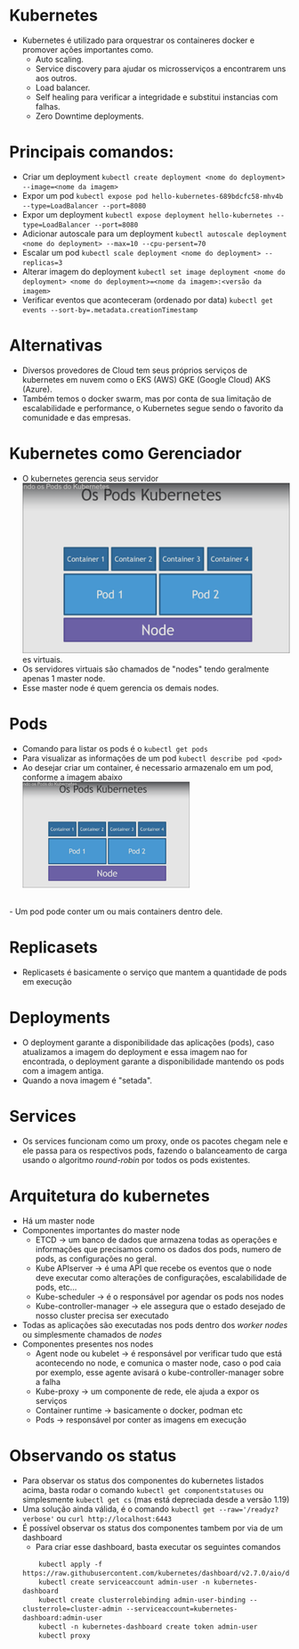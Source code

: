 # Kubernetes
 - Kubernetes é utilizado para orquestrar os containeres docker e promover ações importantes como.
   - Auto scaling.
   - Service discovery para ajudar os microsserviços a encontrarem uns aos outros.
   - Load balancer.
   - Self healing para verificar a integridade e substitui instancias com falhas.
   - Zero Downtime deployments.

# Principais comandos:
 - Criar um deployment
  `kubectl create deployment <nome do deployment> --image=<nome da imagem>`
 - Expor um pod
  `kubectl expose pod hello-kubernetes-689bdcfc58-mhv4b --type=LoadBalancer --port=8080`
 - Expor um deployment
  `kubectl expose deployment hello-kubernetes --type=LoadBalancer --port=8080`
 - Adicionar autoscale para um deployment
  `kubectl autoscale deployment <nome do deployment> --max=10 --cpu-persent=70`
 - Escalar um pod
  `kubectl scale deployment <nome do deployment> --replicas=3`
 - Alterar imagem do deployment
  `kubectl set image deployment <nome do deployment> <nome do deployment>=<nome da imagem>:<versão da imagem>`
 - Verificar eventos que aconteceram (ordenado por data)
  `kubectl get events --sort-by=.metadata.creationTimestamp`
  
# Alternativas
 - Diversos provedores de Cloud tem seus próprios serviços de kubernetes em nuvem como o EKS (AWS) GKE (Google Cloud) AKS (Azure).
 - Também temos o docker swarm, mas por conta de sua limitação de escalabilidade e performance, o Kubernetes segue sendo o favorito da comunidade e das empresas.
 
# Kubernetes como Gerenciador
- O kubernetes gerencia seus servidor![alt text](images/image.png)es virtuais.
- Os servidores virtuais são chamados de "nodes" tendo geralmente apenas 1 master node.
- Esse master node é quem gerencia os demais nodes.

# Pods
- Comando para listar os pods é o `kubectl get pods`
- Para visualizar as informações de um pod `kubectl describe pod <pod>`
- Ao desejar criar um container, é necessario armazenalo em um pod, conforme a imagem abaixo<br>
<img src="./images/image.png" width=300 heigth=300></img>
<br>
- Um pod pode conter um ou mais containers dentro dele.

# Replicasets
 - Replicasets é basicamente o serviço que mantem a quantidade de pods em execução

# Deployments
 - O deployment garante a disponibilidade das aplicações (pods), caso atualizamos a imagem do deployment e essa imagem nao for encontrada, o deployment garante a disponibilidade mantendo os pods com a imagem antiga.
 - Quando a nova imagem é "setada".

# Services
- Os services funcionam como um proxy, onde os pacotes chegam nele e ele passa para os respectivos pods, fazendo o balanceamento de carga usando o algoritmo <i>round-robin</i> por todos os pods existentes.

# Arquitetura do kubernetes
- Há um master node
- Componentes importantes do master node
  - ETCD -> um banco de dados que armazena todas as operações e informações que precisamos como os dados dos pods, numero de pods, as configurações no geral.
  - Kube APIserver -> é uma API que recebe os eventos que o node deve executar como alterações de configurações, escalabilidade de pods, etc...
  - Kube-scheduler -> é o responsável por agendar os pods nos nodes
  - Kube-controller-manager -> ele assegura que o estado desejado de nosso cluster precisa ser executado
- Todas as aplicações são executadas nos pods dentro dos <i>worker nodes</i> ou simplesmente chamados de <i>nodes</i> 
- Componentes presentes nos nodes
  - Agent node ou kubelet -> é responsável por verificar tudo que está acontecendo no node, e comunica o master node, caso o pod caia por exemplo, esse agente avisará o kube-controller-manager sobre a falha
  - Kube-proxy -> um componente de rede, ele ajuda a expor os serviços
  - Container runtime -> basicamente o docker, podman etc
  - Pods -> responsável por conter as imagens em execução

# Observando os status
- Para observar os status dos componentes do kubernetes listados acima, basta rodar o comando `kubectl get componentstatuses` ou simplesmente `kubectl get cs` (mas está depreciada desde a versão 1.19)
- Uma solução ainda válida, é o comando `kubectl get --raw='/readyz?verbose'` ou `curl http://localhost:6443`
- É possível observar os status dos componentes tambem por via de um dashboard
    - Para criar esse dashboard, basta executar os seguintes comandos
    ```shell
        kubectl apply -f https://raw.githubusercontent.com/kubernetes/dashboard/v2.7.0/aio/deploy/recommended.yaml
        kubectl create serviceaccount admin-user -n kubernetes-dashboard
        kubectl create clusterrolebinding admin-user-binding --clusterrole=cluster-admin --serviceaccount=kubernetes-dashboard:admin-user
        kubectl -n kubernetes-dashboard create token admin-user
        kubectl proxy
    ```